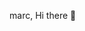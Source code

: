 marc, Hi there 👋

<!--
**obriqui/obriqui** is a ✨ _special_ ✨ repository because its `README.md` (this file) appears on your GitHub profile.

 ...
hii marc, diba I told you na by the end of march I'll explain how'd I catch feelings for you?
 
             So ano kasi, I realized kasi na my feelings for you doesn't fade tho nag karo'n ako ng ka rs. I don't even know na di pala nawala feelings ko for you but I does have feelings for someone too, ang red flag lng pakinggan hehe but I'm telling the truth so nasasayo if maniniwala ka.

             Nung second day na napunta ako sa section n'yo non is dun ako napunta malapit sayo diba? it's not obvious pero I'm looking at you the whole time na nandon ako using mga peripheral eyesight, and dun ko na realize na I'm not already have moveon kasi everytime na tumitingin ako sayo is naf-feel ko na nandun padin yung feelings ko, like parang di s'ya nawala and pabalikbalik s'ya anytime na makikita kita, 

             Just like what I've said, hindi kita kinakausap just b'cos I had feelings for you.Kinakausap kita kasi I really want to bring our closure back, yung times na we're really close to each other, we treating each other like BEST FRIENDS and I wanna bring the times that we're laughing at each other, copying each others answers, making a competition on recitation during AP. I just missed that, and I have someday we're that close to each other again.

             I like you, I like who you are, what you are I love your presence, your personality, appearance, I love how we're have lots in common. I'm glad to  have you as part of my life, thankyou for existing, thankyou for being who you really are around me, thankyou for all those advices you give, thankyou for being a kind person to me, thankyou kasi when I was talking to you, I feel safe and I know my worth, and lastly, thankyou kasi I can be what I am around you, that I don't have to fake my personality, and thankyou kasi when I'm talking to you I'm comfortable and no worries about how's life.

               I love how you makes my day, how you makes me happy, makes me feel worthy, makes me feel not unwanted, I love how you showed me how a friendship really is, tho it takes a few months before we talked again but your treatment never change, you really know how to make me smile.It's okay if you don't really care about my messages, and I'm sorry if sometimes I'm annoying, I'm sorry if I'm not that entertaining, I hope you'll understand:> 

               thankyou for your time  reading this short  message tho for me it's not enough to  express my feelings cuz I really don't know how to explain what I feel. All of this are true including that ''I like you". Have a nice day/night, ^ × ^ 
  
babye!
                                                                                                 -obi :>
